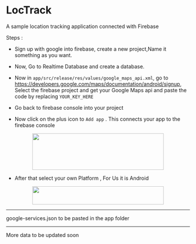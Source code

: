 # LocTrack
A sample location tracking application connected with Firebase

Steps :

- Sign up with google into firebase, create a new project,Name it something as you want.

- Now, Go to Realtime Database and create a database.

- Now in ```app/src/release/res/values/google_maps_api.xml```, go to https://developers.google.com/maps/documentation/android/signup, Select the firebase project and get your Google Maps api and paste the code by replacing ```YOUR_KEY_HERE```

- Go back to firebase console into your project 

- Now click on the plus icon to ```Add app``` . This connects your app to the firebase console

<p align="center">
  <img width="360" height="100" src="https://user-images.githubusercontent.com/42001739/96955608-a020d400-1513-11eb-9b53-96f7e6104f32.png">
</p>

- After that select your own Platform , For Us it is Android


<p align="center">
  <img width="360" height="50" src="https://user-images.githubusercontent.com/42001739/96955692-d0687280-1513-11eb-9624-87243b4c588e.png">
</p>



---

google-services.json to be pasted in the app folder

---

More data to be updated soon
